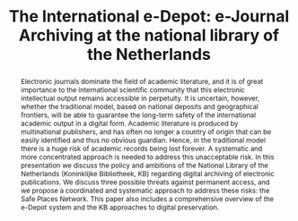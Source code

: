 ---
abstract: 'Electronic journals dominate the field of academic literature, and it is
  of great importance to the international scientific community that this electronic
  intellectual output remains accessible in perpetuity. It is uncertain, however,
  whether the traditional model, based on national deposits and geographical frontiers,
  will be able to guarantee the long-term safety of the international academic output
  in a digital form. Academic literature is produced by multinational publishers,
  and has often no longer a country of origin that can be easily identified and thus
  no obvious guardian. Hence, in the traditional model there is a huge risk of academic
  records being lost forever. A systematic and more concentrated approach is needed
  to address this unacceptable risk. In this presentation we discuss the policy and
  ambitions of the National Library of the Netherlands (Koninklijke Bibliotheek, KB)
  regarding digital archiving of electronic publications. We discuss three possible
  threats against permanent access, and we propose a coordinated and systematic approach
  to address these risks: the Safe Places Network. This paper also includes a comprehensive
  overview of the e-Depot system and the KB approaches to digital preservation.'
creators:
- Oltmans, Erik
date: null
document_url: https://services.phaidra.univie.ac.at/api/object/o:294560/download
grand_parent: iPRES
institutions: []
keywords:
- ithaca
landing_page_url: https://phaidra.univie.ac.at/o:294560
language: eng
layout: publication
license: CC BY-SA 3.0 AT
notes_url: null
parent: iPRES 2006
publication_type: presentation
size: 197013
slides_url: null
source_name: iPRES
title: 'The International e-Depot: e-Journal Archiving at the national library of
  the Netherlands'
year: 2006
---
